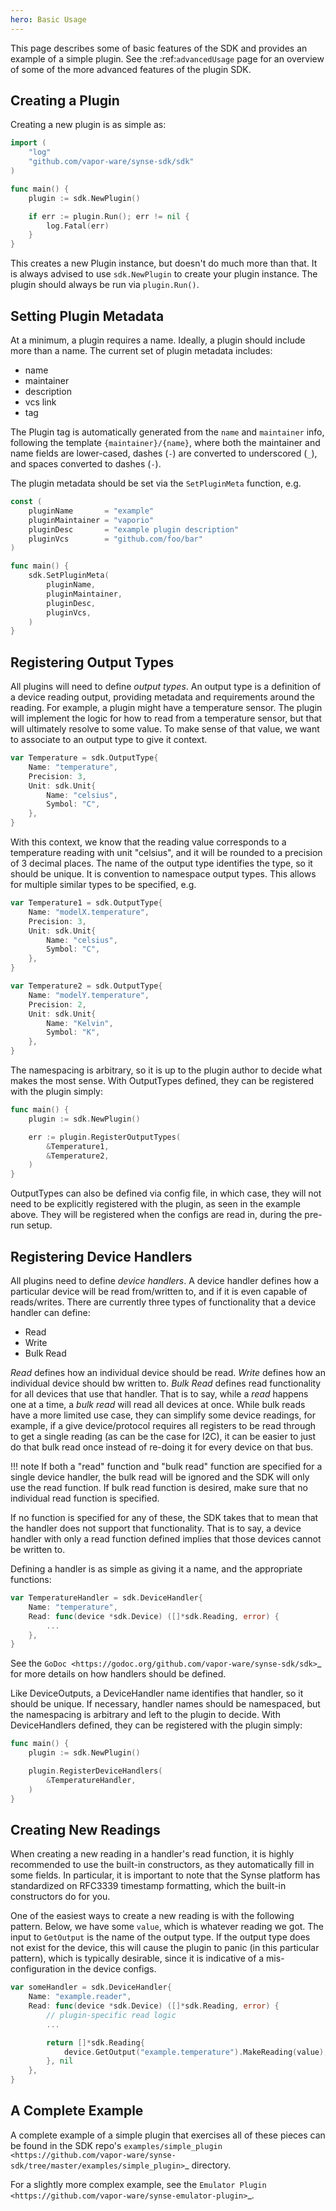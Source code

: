 ```yaml
---
hero: Basic Usage
---
```


This page describes some of basic features of the SDK and provides an example
of a simple plugin. See the :ref:`advancedUsage` page for an overview of some of
the more advanced features of the plugin SDK.

## Creating a Plugin

Creating a new plugin is as simple as:

```go
import (
    "log"
    "github.com/vapor-ware/synse-sdk/sdk"
)

func main() {
    plugin := sdk.NewPlugin()

    if err := plugin.Run(); err != nil {
        log.Fatal(err)
    }
}
```

This creates a new Plugin instance, but doesn't do much more than that. It is always
advised to use ``sdk.NewPlugin`` to create your plugin instance. The plugin should
always be run via ``plugin.Run()``.

## Setting Plugin Metadata

At a minimum, a plugin requires a name. Ideally, a plugin should include more than a
name. The current set of plugin metadata includes:

- name
- maintainer
- description
- vcs link
- tag

The Plugin tag is automatically generated from the ``name`` and ``maintainer`` info,
following the template ``{maintainer}/{name}``, where both the maintainer and name fields
are lower-cased, dashes (``-``) are converted to underscored (``_``), and spaces converted
to dashes (``-``).

The plugin metadata should be set via the ``SetPluginMeta`` function, e.g.

```go
const (
    pluginName       = "example"
    pluginMaintainer = "vaporio"
    pluginDesc       = "example plugin description"
    pluginVcs        = "github.com/foo/bar"
)

func main() {
    sdk.SetPluginMeta(
        pluginName,
        pluginMaintainer,
        pluginDesc,
        pluginVcs,
    )
}
```

## Registering Output Types

All plugins will need to define *output types*. An output type is a definition of a
device reading output, providing metadata and requirements around the reading. For
example, a plugin might have a temperature sensor. The plugin will implement the logic
for how to read from a temperature sensor, but that will ultimately resolve to some
value. To make sense of that value, we want to associate to an output type to give it
context.

```go
var Temperature = sdk.OutputType{
    Name: "temperature",
    Precision: 3,
    Unit: sdk.Unit{
        Name: "celsius",
        Symbol: "C",
    },
}
```

With this context, we know that the reading value corresponds to a temperature reading
with unit "celsius", and it will be rounded to a precision of 3 decimal places. The name
of the output type identifies the type, so it should be unique. It is convention to namespace
output types. This allows for multiple similar types to be specified, e.g.

```go
var Temperature1 = sdk.OutputType{
    Name: "modelX.temperature",
    Precision: 3,
    Unit: sdk.Unit{
        Name: "celsius",
        Symbol: "C",
    },
}

var Temperature2 = sdk.OutputType{
    Name: "modelY.temperature",
    Precision: 2,
    Unit: sdk.Unit{
        Name: "Kelvin",
        Symbol: "K",
    },
}
```

The namespacing is arbitrary, so it is up to the plugin author to decide what makes the
most sense. With OutputTypes defined, they can be registered with the plugin simply:

```go
func main() {
    plugin := sdk.NewPlugin()

    err := plugin.RegisterOutputTypes(
        &Temperature1,
        &Temperature2,
    )
}
```

OutputTypes can also be defined via config file, in which case, they will not need to
be explicitly registered with the plugin, as seen in the example above. They will be
registered when the configs are read in, during the pre-run setup.


## Registering Device Handlers

All plugins need to define *device handlers*. A device handler defines how a particular
device will be read from/written to, and if it is even capable of reads/writes. There are
currently three types of functionality that a device handler can define:

- Read
- Write
- Bulk Read

*Read* defines how an individual device should be read. *Write* defines how an individual
device should bw written to. *Bulk Read* defines read functionality for all devices that
use that handler. That is to say, while a *read* happens one at a time, a *bulk read* will
read all devices at once. While bulk reads have a more limited use case, they can simplify
some device readings, for example, if a give device/protocol requires all registers to be
read through to get a single reading (as can be the case for I2C), it can be easier to just
do that bulk read once instead of re-doing it for every device on that bus.

!!! note
    If both a "read" function and "bulk read" function are specified for a single
    device handler, the bulk read will be ignored and the SDK will only use the read function.
    If bulk read function is desired, make sure that no individual read function is specified.

If no function is specified for any of these, the SDK takes that to mean that the handler
does not support that functionality. That is to say, a device handler with only a read
function defined implies that those devices cannot be written to.

Defining a handler is as simple as giving it a name, and the appropriate functions:

```go
var TemperatureHandler = sdk.DeviceHandler{
    Name: "temperature",
    Read: func(device *sdk.Device) ([]*sdk.Reading, error) {
        ...
    },
}
```

See the `GoDoc <https://godoc.org/github.com/vapor-ware/synse-sdk/sdk>`_ for more details on
how handlers should be defined.

Like DeviceOutputs, a DeviceHandler name identifies that handler, so it should be unique.
If necessary, handler names should be namespaced, but the namespacing is arbitrary and left
to the plugin to decide. With DeviceHandlers defined, they can be registered with the plugin
simply:

```go
func main() {
    plugin := sdk.NewPlugin()

    plugin.RegisterDeviceHandlers(
        &TemperatureHandler,
    )
}
```


## Creating New Readings

When creating a new reading in a handler's read function, it is highly recommended
to use the built-in constructors, as they automatically fill in some fields. In particular,
it is important to note that the Synse platform has standardized on RFC3339 timestamp
formatting, which the built-in constructors do for you.

One of the easiest ways to create a new reading is with the following pattern. Below,
we have some ``value``, which is whatever reading we got. The input to ``GetOutput`` is
the name of the output type. If the output type does not exist for the device, this will cause
the plugin to panic (in this particular pattern), which is typically desirable, since it is
indicative of a mis-configuration in the device configs.

```go
var someHandler = sdk.DeviceHandler{
    Name: "example.reader",
    Read: func(device *sdk.Device) ([]*sdk.Reading, error) {
        // plugin-specific read logic
        ...

        return []*sdk.Reading{
            device.GetOutput("example.temperature").MakeReading(value),
        }, nil
    },
}
```

## A Complete Example

A complete example of a simple plugin that exercises all of these pieces can be found in the
SDK repo's `examples/simple_plugin <https://github.com/vapor-ware/synse-sdk/tree/master/examples/simple_plugin>`_
directory.

For a slightly more complex example, see the `Emulator Plugin <https://github.com/vapor-ware/synse-emulator-plugin>`_.
